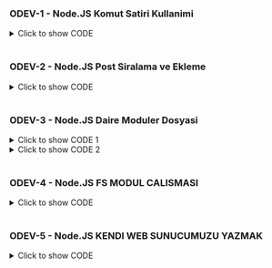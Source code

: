 ### ODEV-1 - Node.JS Komut Satiri Kullanimi

<details>
<summary>Click to show CODE</summary>

const pi = Math.PI;
let givenDia = process.argv.slice(2)

function callArea(diameter){

    let area = pi*diameter*diameter;
    console.log("Diameter: " + diameter);
    console.log("Area: "  + area);

}
callArea(givenDia);
</details>
<br />

### ODEV-2 - Node.JS Post Siralama ve Ekleme

<details>
<summary>Click to show CODE</summary>

const posts = [
  { name: "Post 1", author: "Yazar 1" },
  { name: "Post 2", author: "Yazar 2" },
  { name: "Post 3", author: "Yazar 3" },
];

const listPosts = () => {
  posts.map((post) => {
    console.log(post.name);
  });
};

const addPost = (newPost) => {
  const promise1 = new Promise((resolve, reject) => {
    posts.push(newPost);
    resolve(posts);
    //reject('BIR HATA OLUSTU');
  });

  return promise1;
};

async function showPosts() {
  try {
    await addPost({ name: "Post 4", author: "Yazar 4" });
    listPosts();
  } catch (error) {
    console.log(error);
  }
}

showPosts();

</details>
<br />

### ODEV-3 - Node.JS Daire Moduler Dosyasi

<details>
<summary>Click to show CODE 1</summary>
  function circleArea(pi, r) {
    let area = pi*r*r;
    console.log("Circle Area: " + area);
}

function circleCircumference(pi, r){
    let circumference = 2*pi*r;
    console.log("Circle Circumference: " + circumference);
}

module.exports = {
    circleArea,
    circleCircumference
}

</details>

<details>
<summary>Click to show CODE 2</summary>

  const { circleArea, circleCircumference  } = require('./circle.js');

const pi = Math.PI;

circleArea(pi,2);
circleCircumference(pi,2);


</details>

<br />

### ODEV-4 - Node.JS FS MODUL CALISMASI

<details>
<summary>Click to show CODE</summary>

const fs = require("fs");

// DOSYA EKLEME

fs.writeFile('employees.json', '{"name": "Employee1 name","salaray": 2000}', 'utf8', (err, data) => {
    if (err) console.log(err);
    console.log("JSON DOSYA BASARILI BIR SEKILDE OLUSTURULDU")
}); 

// DOSYA OKUMA

fs.readFile("employees.json", "utf8", (err, data)=>{
    if (err) console.log(err);
    console.log(data);
    console.log("DOSYA OKUNDU");
});

// VERİ EKLEME

fs.appendFile('employees.json', '\n{"name": "Employee2 name","salaray": 4000}', 'utf8', (err, data) => {
    if (err) console.log(err);
    console.log("JSON DOSYASINA VERI EKLENDI")
});

// DOSYA SILME

fs.unlink('employees.json', (err, data) => {
        if (err) console.log(err);
        console.log("DOSYA SILINDI")
    }); 


</details>


<br />

### ODEV-5 - Node.JS KENDI WEB SUNUCUMUZU YAZMAK

<details>

<summary>Click to show CODE</summary>

const http = require("http");

const server = http.createServer((req, res)=> {

    const url = req.url;
    console.log(url);

    if(url == "/") {
        res.writeHead(200, {"Content-Type": "text/html"});
        res.write("<h1>INDEX PAGE</h1>");
        res.write("<h2>INDEX PAGE-xxx</h2>");
        res.write("<h2>INDEX PAGE-xxxx</h2>");
    }
    else if ( url === "/about") {
        res.writeHead(200, {"Content-Type": "text/html"});
        res.write("<h1>ABOUT PAGE</h1>");
        res.write("<h2>ABOUT PAGE-xxx</h2>");
        res.write("<h2>ABOUT PAGE-xxxx</h2>");
    }
    else if ( url === "/communication") {
        res.writeHead(200, {"Content-Type": "text/html"});
        res.write("<h1>COMMUNICATION PAGE</h1>");
        res.write("<h2>COMMUNICATION PAGE-xxx</h2>");
        res.write("<h2>COMMUNICATION PAGE-xxxx</h2>");
    }else{
        res.writeHead(404, {"Content-Type": "text/html"});
        res.write("<h1>404 NOT FOUND</h1>");
    }

    res.end();
});

const port = 3000; // port 5000 already in use

server.listen(port, ()=> {

    console.log(`${port} has been started.`);

});

</br>

### ODEV-6 - Node.JS KENDI WEB SUNUCUMUZU YAZMAK - Koa.JS

<details>

<summary>Click to show CODE</summary>


const Koa = require('koa');
const app = new Koa();

// response
app.use(ctx => {

    if(ctx.path === "/") {
        
        ctx.body = "<h1>INDEX PAGE</h1>";
    }
    else if ( ctx.path === "/about") {
        
        ctx.body = "<h1>ABOUT PAGE</h1>";
    }
    else if ( ctx.path === "/contact") {
        
        ctx.body = "<h1>CONTACT PAGE</h1>";
    }else{
        
        ctx.body = "<h1>404 NOT FOUND</h1>";
    }
});



const port = 3000;
app.listen(port, () => {
    console.log(`${port} has been started.`)
});


</details>